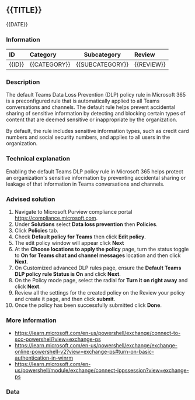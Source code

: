 ## {{TITLE}}

{{DATE}}

###  Information

| ID     | Category     | Subcategory     | Review     |
| :----- | :----------- | --------------- | :--------- |
| {{ID}} | {{CATEGORY}} | {{SUBCATEGORY}} | {{REVIEW}} |

### Description

The default Teams Data Loss Prevention (DLP) policy rule in Microsoft 365 is a preconfigured rule that is automatically applied to all Teams conversations and channels. The default rule helps prevent accidental sharing of sensitive information by detecting and blocking certain types of content that are deemed sensitive or inappropriate by the organization.

By default, the rule includes sensitive information types, such as credit card numbers and social security numbers, and applies to all users in the organization.

### Technical explanation

Enabling the default Teams DLP policy rule in Microsoft 365 helps protect an organization's sensitive information by preventing accidental sharing or leakage of that information in Teams conversations and channels.

### Advised solution

1. Navigate to Microsoft Purview compliance portal https://compliance.microsoft.com.
2. Under **Solutions** select **Data loss prevention** then **Policies**.
3. Click **Policies** tab.
4. Check **Default policy for Teams** then click **Edit policy**.
5. The edit policy window will appear click **Next**
6. At the **Choose locations to apply the policy** page, turn the status toggle to **On for Teams chat and channel messages** location and then click **Next**.
7. On Customized advanced DLP rules page, ensure the **Default Teams DLP policy rule Status is On** and click **Next**.
8. On the Policy mode page, select the radial for **Turn it on right away** and click **Next**.
9. Review all the settings for the created policy on the Review your policy and create it page, and then click **submit**.
10. Once the policy has been successfully submitted click **Done**.

### More information

- https://learn.microsoft.com/en-us/powershell/exchange/connect-to-scc-powershell?view=exchange-ps
- https://learn.microsoft.com/en-us/powershell/exchange/exchange-online-powershell-v2?view=exchange-ps#turn-on-basic-authentication-in-winrm
- https://learn.microsoft.com/en-us/powershell/module/exchange/connect-ippssession?view=exchange-ps

### Data